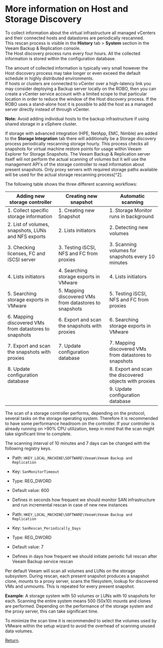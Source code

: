 # **More information on Host and Storage Discovery**

To collect information about the virtual infrastructure all managed vCenters and their connected hosts and datastores are periodically rescanned.   
This rescan process is visible in the **History** tab > **System** section in the Veeam Backup & Replication console.  
The Host discovery process runs every four hours. All the collected information is stored within the configuration database.


The amount of collected information is typically very small however the Host discovery process may take longer or even exceed the default schedule in highly distributed environments.  
If hosts or clusters are connected to vCenter over a high-latency link you may consider deploying a Backup server locally on the ROBO, then you can create a vCenter service account with a limited scope to that particular location in order to reduce the window of the Host discovery process. If the ROBO uses a stand-alone host it is possible to add the host as a managed server directly instead of through vCenter.  

**Note:** Avoid adding individual hosts to the backup infrastructure if using shared storage in a vSphere cluster.



If storage with advanced integration (HPE, NetApp, EMC, Nimble) are added to the **Storage Integration** tab there will additionally be a Storage discovery process periodically rescanning storage hourly. This process checks all snapshots for virtual machine restore points for usage within Veeam Explorer for Storage Snapshots. The Veeam Backup & Replication server itself will not perform the actual scanning of volumes but it will use the management API's of the storage controller to read information about present snapshots. Only proxy servers with required storage paths available will be used for the actual storage rescanning process[^2].


The following table shows the three different scanning workflows:

  | Adding new storage controller                       |  Creating new snapshot                              | Automatic scanning                                  |
  | ----------------------------------------------------|-----------------------------------------------------| ----------------------------------------------------|
  | 1. Collect specific storage information             |  1. Creating new Snapshot                           | 1. Storage Monitor runs in background               |
  | 2. List of volumes, snapshots, LUNs and NFS exports |  2. Lists initiators                                | 2. Detecting new volumes                            |
  | 3. Checking licenses, FC and iSCSI server           |  3. Testing iSCSI, NFS and FC from proxies          | 3. Scanning volumes for snapshots every 10 minutes  |
  | 4. Lists initiators                                 |  4. Searching storage exports in VMware             | 4. Lists initiators                                 |
  | 5. Searching storage exports in VMware              |  5. Mapping discovered VMs from datastores to snapshots  | 5. Testing iSCSI, NFS and FC from proxies           |
  | 6. Mapping discovered VMs from datastores to snapshots   |  6. Export and scan the snapshots with proxies      | 6. Searching storage exports in VMware              |
  | 7. Export and scan the snapshots with proxies       |  7. Update configuration database                   | 7. Mapping discovered VMs from datastores to snapshots   |
  | 8. Update configuration database                    |                                                     | 8. Export and scan the discovered objects with proxies |
  |                                                     |                                                     | 9. Update configuration database                            |

The scan of a storage controller performs, depending on the protocol,
several tasks on the storage operating system. Therefore it is
recommended to have some performance headroom on the controller. If your
controller is already running on >90% CPU utilization, keep in mind
that the scan might take significant time to complete.

The scanning interval of 10 minutes and 7 days can be changed with the following
registry keys.

-   Path: `HKEY_LOCAL_MACHINE\SOFTWARE\Veeam\Veeam Backup and Replication`
-   Key: `SanMonitorTimeout`
-   Type: REG_DWORD
-   Default value: 600
-   Defines in seconds how frequent we should monitor SAN infrastructure and
    run incremental rescan in case of new new instances


-   Path: `HKEY_LOCAL_MACHINE\SOFTWARE\Veeam\Veeam Backup and Replication`
-   Key: `SanRescan_Periodically_Days`
-   Type: REG_DWORD
-   Default value: 7
-   Defines in days how frequent we should initiate periodic full rescan after
    Veeam Backup service rescan

Per default Veeam will scan all volumes and LUNs on the storage
subsystem. During rescan, each present snapshot produces a snapshot
clone, mounts to a proxy server, scans the filesystem, lookup for
discovered VMs and unmounts. This is repeated for every present snapshot.

**Example**: A storage system with 50 volumes or LUNs with 10 snapshots for each.
Scanning the entire system means 500 (50x10) mounts and clones are
performed. Depending on the performance of
the storage system and the proxy server, this can take significant time.

To minimize the scan time it is recommended to select the volumes used
by VMware within the setup wizard to avoid the overhead of scanning
unused data volumes.














[Return](./Example_Page_For_Section_1.md).
